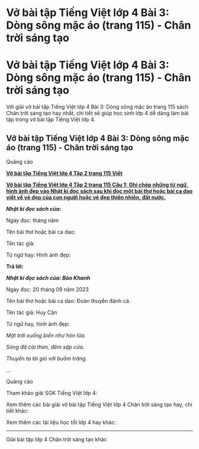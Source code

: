 # Vở bài tập Tiếng Việt lớp 4 Bài 3: Dòng sông mặc áo (trang 115) - Chân trời sáng tạo

# Vở bài tập Tiếng Việt lớp 4 Bài 3: Dòng sông mặc áo (trang 115) - Chân trời sáng tạo

Với giải vở bài tập Tiếng Việt lớp 4 Bài 3: Dòng sông mặc áo trang 115 sách Chân trời sáng tạo hay nhất, chi tiết sẽ giúp học sinh lớp 4 dễ dàng làm bài tập trong vở bài tập Tiếng Việt lớp 4.

## Vở bài tập Tiếng Việt lớp 4 Bài 3: Dòng sông mặc áo (trang 115) - Chân trời sáng tạo

Quảng cáo

[**Vở bài tập Tiếng Việt lớp 4 Tập 2 trang 115 Viết**](https://vietjack.com/vbt-tieng-viet-4-ct/viet-trang-115-vbt-tieng-viet-4-tap-2.jsp)

[**Vở bài tập Tiếng Việt lớp 4 Tập 2 trang 115 Câu 1:** **Ghi chép những từ ngữ, hình ảnh đẹp vào Nhật kí đọc sách sau khi đọc một bài thơ hoặc bài ca dao viết về vẻ đẹp của con người hoặc vẻ đẹp thiên nhiên, đất nước.**](https://vietjack.com/vbt-tieng-viet-4-ct/ghi-chep-nhung-tu-ngu-hinh-anh-dep-vao-nhat-ki-doc-sach-vm.jsp)

**_Nhật kí đọc sách của:_**

Ngày đọc: tháng năm 

Tên bài thơ hoặc bài ca dao:

Tên tác giả:

Từ ngữ hay: Hình ảnh đẹp:

**Trả lời:**

**_Nhật kí đọc sách của: Bảo Khanh_**

Ngày đọc: 20 tháng 09 năm 2023

Tên bài thơ hoặc bài ca dao: Đoàn thuyền đánh cá.

Tên tác giả: Huy Cận

Từ ngữ hay, hình ảnh đẹp: 

_Mặt trời xuống biển như hòn lửa._

_Sóng đã cài then, đêm sập cửa._

_Thuyền ta lái gió với buồm trăng._

...

Quảng cáo

Tham khảo giải SGK Tiếng Việt lớp 4:

Xem thêm các bài giải vở bài tập Tiếng Việt lớp 4 Chân trời sáng tạo hay, chi tiết khác:

Xem thêm các tài liệu học tốt lớp 4 hay khác:

* * *

Giải bài tập lớp 4 Chân trời sáng tạo khác
